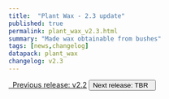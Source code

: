 ```yaml
---
title:  "Plant Wax - 2.3 update"
published: true
permalink: plant_wax_v2.3.html
summary: "Made wax obtainable from bushes"
tags: [news,changelog]
datapack: plant_wax
changelog: v2.3
---
```


<div class="btn-group">
    <a href="plant_wax_v2.2.html" role="button" class="btn btn-primary"><i class="fa fa-caret-left"></i>&nbsp; Previous release: v2.2</a>
    <button role="button" class="btn btn-default disabled">Next release: TBR &nbsp;<i class="fa fa-caret-right"></i> </button>
</div>
